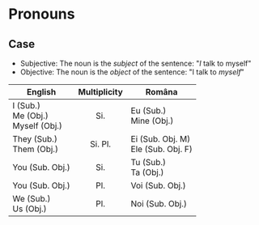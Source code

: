 # Pronouns

## Case

* Subjective: The noun is the _subject_ of the sentence: "_I_ talk to myself"
* Objective: The noun is the _object_ of the sentence: "I talk to _myself_"

|English|Multiplicity|Româna|
|-|:-:|-|
|I (Sub.)<br>Me (Obj.)<br>Myself (Obj.)|Si.|Eu (Sub.)<br>Mine (Obj.)|
|They (Sub.)<br>Them (Obj.)|Si. Pl.|Ei (Sub. Obj. M)<br>Ele (Sub. Obj. F)|
|You (Sub. Obj.)|Si.|Tu (Sub.)<br>Ta (Obj.)|
|You (Sub. Obj.)|Pl.|Voi (Sub. Obj.)|
|We (Sub.)<br>Us (Obj.)|Pl.|Noi (Sub. Obj.)|
